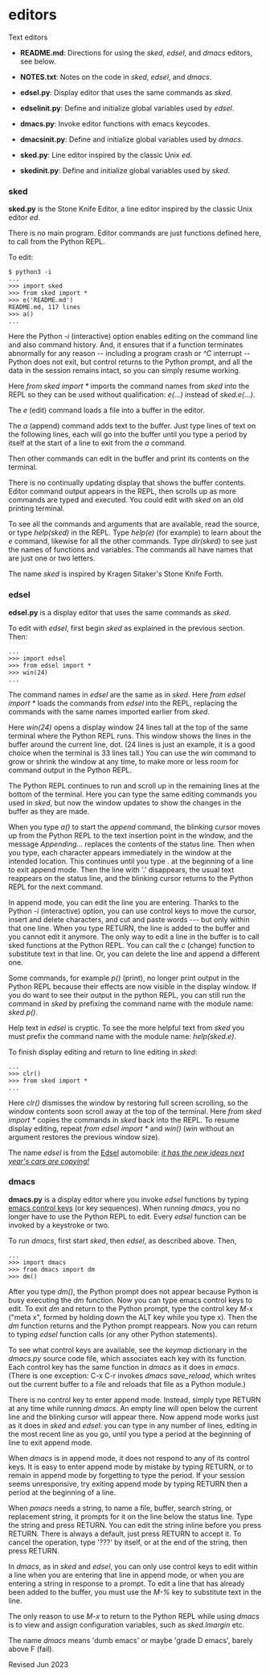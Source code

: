 
editors
=======

Text editors

- **README.md**: Directions for using the *sked*, *edsel*, and *dmacs* editors,
  see below.

- **NOTES.txt**: Notes on the code in *sked*, *edsel*, and *dmacs*.

- **edsel.py**: Display editor that uses the same commands as *sked*.

- **edselinit.py**: Define and initialize global variables used by *edsel*.

- **dmacs.py**: Invoke editor functions with emacs keycodes.

- **dmacsinit.py**: Define and initialize global variables used by *dmacs*.

- **sked.py**: Line editor inspired by the classic Unix *ed*.

- **skedinit.py**: Define and initialize global variables used by *sked*.

### sked ###

**sked.py** is the Stone Knife Editor, a line editor inspired by the classic 
Unix editor *ed*.

There is no main program.  Editor commands are just functions defined here,
to call from the Python REPL.

To edit:

    $ python3 -i 
    ...
    >>> import sked
    >>> from sked import *
    >>> e('README.md')
    README.md, 117 lines
    >>> a()
    ...

Here the Python *-i* (interactive) option enables editing on the command
line and also command history.  And, it ensures that if a function 
terminates abnormally for any reason -- including a program crash or 
*^C* interrupt -- 
Python does not exit, but control returns to the Python prompt, and 
all the data in the session remains intact, so you can simply resume working.

Here *from sked import \** imports the
command names from *sked* into the REPL so they can be used without
qualification:
*e(...)* instead of *sked.e(...)*.

The *e* (edit) command loads a file into a buffer in the editor.

The *a* (append) command adds text to the buffer.  Just type lines of 
text on the following lines, each will go into the buffer until you type
a period by itself at the start of a line to exit from the *a* command.

Then other commands can edit in the buffer and print its contents on 
the terminal.

There is no continually updating display that shows the buffer contents.
Editor command output appears in the REPL, then scrolls up as more commands
are typed and executed. You could edit with *sked* on an old printing terminal.

To see all the commands and arguments that are available, read the source, or 
type *help(sked)* in the REPL.  Type *help(e)* (for example) to learn 
about the *e* command, likewise for all the other commands.
Type *dir(sked)* to see just the names of functions and variables.
The commands all have names that are just one or two letters.

The name *sked* is inspired by Kragen Sitaker's Stone Knife Forth.

### edsel ###

**edsel.py** is a display editor that uses the same commands as *sked*.

To edit with *edsel*, first begin *sked* as explained in the previous section.
Then:

    ...
    >>> import edsel
    >>> from edsel import *
    >>> win(24)
    ...

The command names in *edsel* are the same as in *sked*.
Here *from edsel import \** loads the commands from *edsel* into 
the REPL, replacing the commands with the same names imported earlier
from *sked*.

Here *win(24)* opens a display window 24 lines tall at the top of
the same terminal where the Python REPL runs.  This window shows 
the lines in the buffer around the current line, dot.
(24 lines is just an example, it is a good choice when the terminal
is 33 lines tall.)  You can use the *win* command to grow or shrink the 
window at any time, to make more or less room for command output in
the Python REPL.

The Python REPL continues to run and scroll up in the remaining lines
at the bottom of the terminal. 
Here you can type the same editing commands you used in *sked*,
but now the window updates to show the changes in the buffer as
they are made.

When you type *a()* to start the *append* command, the blinking cursor moves
up from the Python REPL to the text insertion point in the window,
and the message *Appending...* replaces the contents of the status line.
Then when you type, each character appears immediately in the window at the 
intended location.  This continues until you type . at the beginning 
of a line to exit append mode.  Then the line with '.' disappears, 
the usual text reappears on the status line, 
and the blinking cursor returns to the Python REPL for the next command.

In append mode, you can edit the line you are entering. 
Thanks to the Python *-i* (interactive) option, 
you can use control keys to move the cursor, insert and delete
characters, and cut and paste words --- but only within that one line.
When you type RETURN, the line is added to the buffer and you cannot
edit it anymore.   The only way to edit a line in the buffer is to call
sked functions at the Python REPL.  You can call 
the *c* (change) function to substitute text in that line.
Or, you can delete the line and append a different one.

Some commands, for example *p()* (print), no longer print output in
the Python REPL because their effects are now visible in the display window.
If you do want to see their output in the python REPL, you can still
run the command in *sked* by prefixing the command name with the 
module name: *sked.p()*.

Help text in *edsel* is cryptic.  To see the more helpful text from *sked*
you must prefix the command name with the module name: *help(sked.e)*.

To finish display editing and return to line editing in *sked*:

    ...
    >>> clr()
    >>> from sked import *
    ...

Here *clr()* dismisses the window by restoring full screen scrolling,
so the window contents soon scroll away at the top of the terminal.
Here *from sked import \** copies the commands in *sked* back into the REPL.
To resume display editing, repeat *from edsel import \** and
*win()* (*win* without an argument restores the previous window size).

The name *edsel* is from the [Edsel](https://en.wikipedia.org/wiki/Edsel)
automobile:
[*it has the new ideas next year's cars are copying!*](https://www.alamy.com/stock-photo-ford-edsel-advert-for-the-1958-model-edsel-convertible-25549787.html?imageid=B9FEB0EB-5F12-45D5-9327-D0BB90416BF1&p=13044&pn=1&searchId=6cb698f459186cbb7fdcfa8a40b23782&searchtype=0)

### dmacs ###

**dmacs.py** is a display editor where you invoke *edsel* functions by 
typing [emacs control keys](https://www.gnu.org/software/emacs/refcards/pdf/survival.pdf)
(or key sequences).  When running *dmacs*,
you no longer have to use the Python REPL to edit.  Every *edsel* function 
can be invoked by a keystroke or two.

To run *dmacs*, first start *sked*, then *edsel*, as described above.  Then,

    ...
    >>> import dmacs
    >>> from dmacs import dm
    >>> dm()

After you type *dm()*, the Python prompt does not appear because Python
is busy executing the *dm* function.  Now you can type emacs control keys
to edit.   To exit *dm* and return to the Python prompt, type the control
key *M-x* ("meta x", formed by holding down the ALT key while you type x).
Then the *dm* function returns and the Python prompt reappears.  Now 
you can return to typing *edsel* function calls (or any other Python
statements).

To see what control keys are available, see the *keymap* 
dictionary in the *dmacs.py* source code file, which associates 
each key with its function.  Each control
key has the same function in *dmacs* as it does in *emacs*.
(There is one exception: C-x C-r invokes *dmacs save_reload*, 
which writes out the current buffer to a file and reloads that
file as a Python module.)

There is no control key to enter append mode. Instead, simply type RETURN
at any time while running *dmacs*.  An empty line will open below the
current line and the blinking cursor will appear there.  Now append
mode works just as it does in *sked* and *edsel*: you can
type in any number of lines, editing in the most recent line as you go,
until you type a period at the beginning of line to exit append mode.

When *dmacs* is in append mode, it does not respond to any of its
control keys.  It is easy to enter append mode by mistake by
typing RETURN, or to remain in append mode by forgetting to type the period.
If your session seems unresponsive, try exiting append mode by  typing
RETURN then a period at the beginning of a line.

When *pmacs* needs a string, to name a file, buffer, search string,
or replacement string, it prompts for it on the line below the status
line.  Type the string and press RETURN.  You can edit the string inline
before you press RETURN.  There is always a default, just press RETURN
to accept it.  To cancel the operation, type '???' by itself, or at
the end of the string, then press RETURN.

In *dmacs*, as in *sked* and *edsel*, you can only use control keys
to edit within a line when you are entering that line in append mode,
or when you are entering a string in response to a prompt.
To edit a line that has already been added to the buffer, you 
must use the *M-%* key to substitute text in the line.

The only reason to use *M-x* to return to the Python REPL while using
*dmacs* is to view and assign configuration variables, such as
*sked.lmargin* etc.

The name *dmacs* means 'dumb emacs' or maybe 'grade D emacs', barely above
F (fail).

Revised Jun 2023
